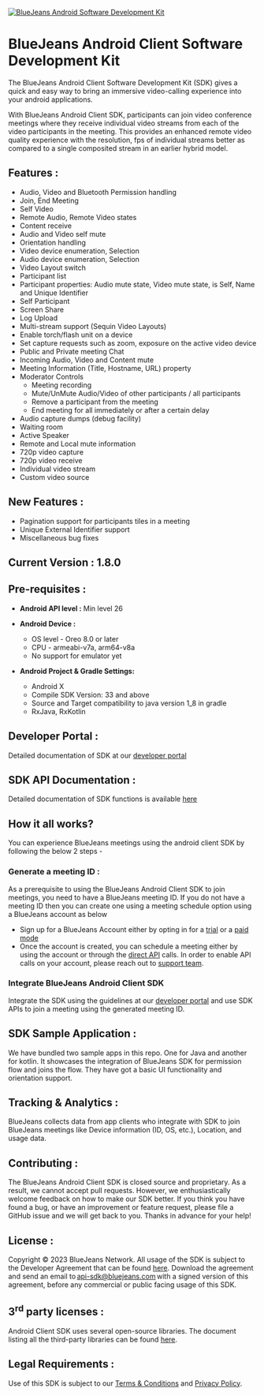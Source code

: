 [![BlueJeans Android Software Development Kit](https://user-images.githubusercontent.com/23289872/127987669-3842046b-2f08-46e4-9949-6bf0cdb45d95.png "BlueJeans Android Software Development Kit")](https://www.bluejeans.com "BlueJeans Android Software Development Kit")

# BlueJeans Android Client Software Development Kit

The BlueJeans Android Client Software Development Kit (SDK) gives a quick and easy way to bring an immersive video-calling experience into your android applications.

With BlueJeans Android Client SDK, participants can join video conference meetings where they receive individual video streams from each of the video participants in the meeting. This provides an enhanced remote video quality experience with the resolution, fps of individual streams better as compared to a single composited stream in an earlier hybrid model.

## Features :
- Audio, Video and Bluetooth Permission handling
- Join, End Meeting
- Self Video
- Remote Audio, Remote Video states
- Content receive
- Audio and Video self mute
- Orientation handling
- Video device enumeration, Selection
- Audio device enumeration, Selection
- Video Layout switch
- Participant list
- Participant properties: Audio mute state, Video mute state, is Self, Name and Unique Identifier
- Self Participant
- Screen Share
- Log Upload
- Multi-stream support (Sequin Video Layouts)
- Enable torch/flash unit on a device
- Set capture requests such as zoom, exposure on the active video device
- Public and Private meeting Chat
- Incoming Audio, Video and Content mute
- Meeting Information (Title, Hostname, URL) property
- Moderator Controls
  - Meeting recording
  - Mute/UnMute Audio/Video of other participants / all participants
  - Remove a participant from the meeting
  - End meeting for all immediately or after a certain delay
- Audio capture dumps (debug facility)
- Waiting room
- Active Speaker
- Remote and Local mute information
- 720p video capture
- 720p video receive
- Individual video stream
- Custom video source

## New Features :
- Pagination support for participants tiles in a meeting
- Unique External Identifier support
- Miscellaneous bug fixes

## Current Version : 1.8.0

## Pre-requisites :
- **Android API level :** Min level 26

- **Android Device :**
  - OS level - Oreo 8.0 or later
  - CPU - armeabi-v7a, arm64-v8a
  - No support for emulator yet

- **Android Project & Gradle Settings:**
  - Android X
  - Compile SDK Version: 33 and above
  - Source and Target compatibility to java version 1_8 in gradle
  - RxJava, RxKotlin

## Developer Portal :
Detailed documentation of SDK at our [developer portal](https://docs.bluejeans.com/Android_SDK/Overview.htm)

## SDK API Documentation :
Detailed documentation of SDK functions is available [here](https://bluejeans.github.io/android-client-sdk)

## How it all works?
You can experience BlueJeans meetings using the android client SDK by following the below 2 steps -

### Generate a meeting ID :
As a prerequisite to using the BlueJeans Android Client SDK to join meetings, you need to have a BlueJeans meeting ID. If you do not have a meeting ID then you can create one using a meeting schedule option using a BlueJeans account as below
- Sign up for a BlueJeans Account either by opting in for a [trial](https://www.bluejeans.com/free-video-conferencing-trial) or a [paid mode](https://store.bluejeans.com/)
- Once the account is created, you can schedule a meeting either by using the account or through the [direct API](https://bluejeans.github.io/api-rest-howto/schedule.html) calls. In order to enable API calls on your account, please reach out to [support team](https://support.bluejeans.com/s/contactsupport).

### Integrate BlueJeans Android Client SDK
Integrate the SDK using the guidelines at our [developer portal](https://docs.bluejeans.com/Android_SDK/Overview.htm) and use SDK APIs to join a meeting using the generated meeting ID.

## SDK Sample Application :
We have bundled two sample apps in this repo. One for Java and another for kotlin.
It showcases the integration of BlueJeans SDK for permission flow and joins the flow. They have got a basic UI functionality and orientation support.

## Tracking & Analytics :
BlueJeans collects data from app clients who integrate with SDK to join BlueJeans meetings like Device information (ID, OS, etc.), Location, and usage data.

## Contributing :
The BlueJeans Android Client SDK is closed source and proprietary. As a result, we cannot accept pull requests. However, we enthusiastically welcome feedback on how to make our SDK better. If you think you have found a bug, or have an improvement or feature request, please file a GitHub issue and we will get back to you. Thanks in advance for your help!

## License :
Copyright © 2023 BlueJeans Network. All usage of the SDK is subject to the Developer Agreement that can be found [here](LICENSE). Download the agreement and send an email to api-sdk@bluejeans.com with a signed version of this agreement, before any commercial or public facing usage of this SDK.

## 3<sup>rd</sup> party licenses :
Android Client SDK uses several open-source libraries. The document listing all the third-party libraries can be found [here](LICENSE-3RD-PARTY.txt).

## Legal Requirements :
Use of this SDK is subject to our [Terms & Conditions](https://www.bluejeans.com/terms-and-conditions-may-2020) and [Privacy Policy](https://www.bluejeans.com/privacy-policy). 
